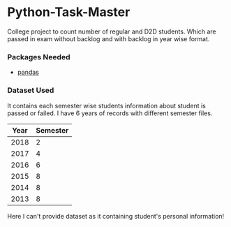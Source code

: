 # Python-Task-Master
College project to count number of regular and D2D students.
Which are passed in exam without backlog and with backlog in year wise format.

### Packages Needed
* [pandas](https://pandas.pydata.org/)

### Dataset Used
It contains each semester wise students information about student is passed or failed.
I have 6 years of records with different semester files.

Year | Semester
-----|---------
2018 | 2 
2017 | 4
2016 | 6
2015 | 8
2014 | 8
2013 | 8

Here I can't provide dataset as it containing student's personal information!
